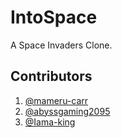 # IntoSpace

A Space Invaders Clone.

## Contributors
1. [@mameru-carr](https://github.com/mameru-carr/)
2. [@abyssgaming2095](https://github.com/abyssgaming2095)
3. [@Iama-king](https://github.com/Iama-king)

